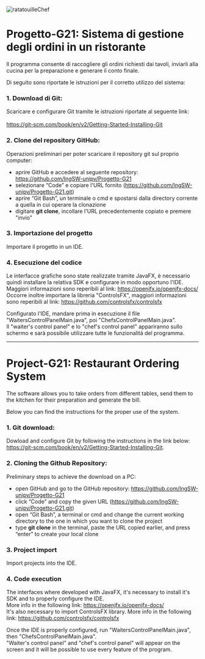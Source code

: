 ![ratatouilleChef](https://user-images.githubusercontent.com/80333382/131524931-c3568389-06af-4fc5-b0ba-8116288e7709.jpg)


# Progetto-G21: Sistema di gestione degli ordini in un ristorante

Il programma consente di raccogliere gli ordini richiesti dai tavoli, inviarli alla cucina per la preparazione e 
generare il conto finale. 

Di seguito sono riportate le istruzioni per il corretto utilizzo del sistema: 

### 1. Download di Git:
Scaricare e configurare Git tramite le istruzioni riportate al seguente link: <br />                                                                                               
https://git-scm.com/book/en/v2/Getting-Started-Installing-Git

### 2. Clone del repository GitHub:
Operazioni preliminari per poter scaricare il repository git sul proprio computer:
* aprire GitHub e accedere al seguente repository: https://github.com/IngSW-unipv/Progetto-G21
* selezionare “Code” e copiare l'URL fornito (https://github.com/IngSW-unipv/Progetto-G21.git)
* aprire “Git Bash”, un terminale o cmd e spostarsi dalla directory corrente a quella in cui operare la clonazione
* digitare **git clone**, incollare l'URL precedentemente copiato e premere "invio"

### 3. Importazione del progetto
Importare il progetto in un IDE.

### 4. Esecuzione del codice
Le interfacce grafiche sono state realizzate tramite JavaFX, è necessario quindi installare la relativa SDK e configurare in modo opportuno l'IDE.
Maggiori informazioni sono reperibili al link: https://openjfx.io/openjfx-docs/ <br />
Occorre inoltre importare la libreria "ControlsFX", maggiori informazioni sono reperibili al link: https://github.com/controlsfx/controlsfx <br />

Configurato l'IDE, mandare prima in esecuzione il file "WaitersControlPanelMain.java", poi "ChefsControlPanelMain.java". <br />
Il "waiter's control panel" e lo "chef's control panel" appariranno sullo schermo e sarà possibile utilizzare tutte le funzionalità del programma.

***

# Project-G21: Restaurant Ordering System 

The software allows you to take orders from different tables, send them to the kitchen for their preparation 
and generate the bill. 

Below you can find the instructions for the proper use of the system.

### 1. Git download:
Dowload and configure Git by following the instructions in the link below:                                                                                                     
https://git-scm.com/book/en/v2/Getting-Started-Installing-Git.

### 2. Cloning the Github Repository:
Preliminary steps to achieve the download on a PC: 
* open GitHub and go to the GitHub repository: https://github.com/IngSW-unipv/Progetto-G21
* click “Code” and copy the given URL (https://github.com/IngSW-unipv/Progetto-G21.git)
* open “Git Bash”, a terminal or cmd and change the current working directory to the one in which you want to clone the project
* type **git clone** in the terminal, paste the URL copied earlier, and press “enter” to create your local clone

### 3. Project import
Import projects into the IDE.

### 4. Code execution
The interfaces where developed with JavaFX, it's necessary to install it's SDK and to properly configure the IDE. <br />
More info in the following link: https://openjfx.io/openjfx-docs/ <br />
It's also necessary to import ControlsFX library. More info in the following link: https://github.com/controlsfx/controlsfx <br />

Once the IDE is properly configured, run "WaitersControlPanelMain.java", then "ChefsControlPanelMain.java". <br />
"Waiter's control panel" and "chef's control panel" will appear on the screen and it will be possible to use every feature of the program.
